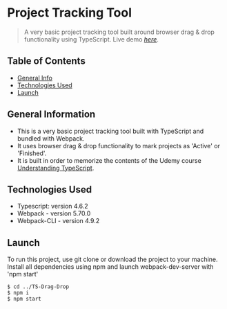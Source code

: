 # Project Tracking Tool

> A very basic project tracking tool built around browser drag & drop functionality using TypeScript.
> Live demo [_here_](https://www.example.com).

## Table of Contents

-   [General Info](#general-information)
-   [Technologies Used](#technologies-used)
-   [Launch](#launch)

## General Information

-   This is a very basic project tracking tool built with TypeScript and bundled with Webpack.
-   It uses browser drag & drop functionality to mark projects as 'Active' or 'Finished'.
-   It is built in order to memorize the contents of the Udemy course [
    Understanding TypeScript](https://www.udemy.com/course/understanding-typescript/).

## Technologies Used

-   Typescript: version 4.6.2
-   Webpack - version 5.70.0
-   Webpack-CLI - version 4.9.2

## Launch

To run this project, use git clone or download the project to your machine.
Install all dependencies using npm and launch webpack-dev-server with 'npm start'

```
$ cd ../TS-Drag-Drop
$ npm i
$ npm start
```
